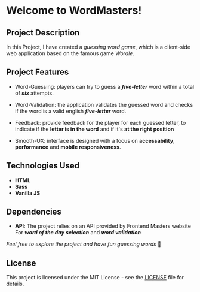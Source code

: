 # Welcome to **WordMasters**!

## Project Description
In this Project, I have created a *guessing word game*, which is a client-side web application based on the famous game _Wordle_.


## Project Features
- Word-Guessing: players can try to guess a **_five-letter_** word within a total of **_six_** attempts.

- Word-Validation: the application validates the guessed word and checks if the word is a valid english **_five-letter_** word.

- Feedback: provide feedback for the player for each guessed letter, to indicate if the **letter is in the word** and if it's **at the right position**

- Smooth-UX: interface is designed with a focus on **accessability**, **performance** and **mobile responsiveness**.

## Technologies Used
- **HTML**
- **Sass**
- **Vanilla JS**

## Dependencies
- **API**: The project relies on an API provided by Frontend Masters website For **_word of the day selection_** and **_word validation_**

_Feel free to explore the project and have fun guessing words_ 💙

## License

This project is licensed under the MIT License - see the [LICENSE](LICENSE.txt) file for details.